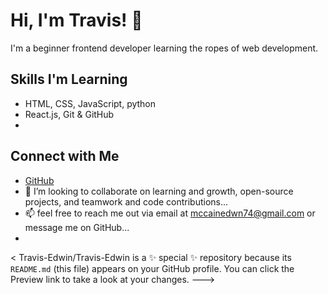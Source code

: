 # Hi, I'm Travis! 👋
I'm a beginner frontend developer learning the ropes of web development.

## Skills I'm Learning
- HTML, CSS, JavaScript, python
- React.js, Git & GitHub
- 
## Connect with Me
- [GitHub](https://github.com/Travis-Edwin/Travis-Edwin/edit/main/README.md)
- 💞️ I’m looking to collaborate on learning and growth, open-source projects, and teamwork and code contributions...
- 📫 feel free to reach me out via email at mccainedwn74@gmail.com or message me on GitHub...
- 

<
Travis-Edwin/Travis-Edwin is a ✨ special ✨ repository because its `README.md` (this file) appears on your GitHub profile.
You can click the Preview link to take a look at your changes.
--->
